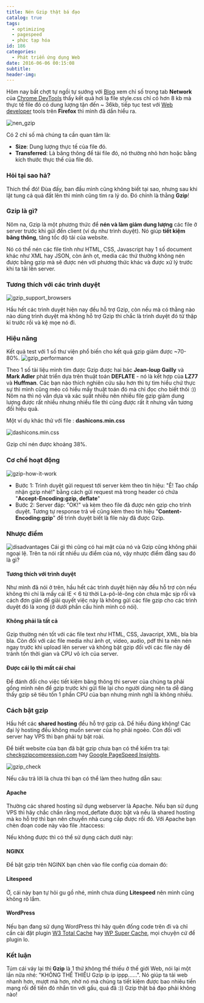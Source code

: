 ```yaml
---
title: Nén Gzip thật bá đạo
catalog: true
tags:
  - optimizing
  - pagespeed
  - phức tạp hóa
id: 186
categories:
  - Phát triển ứng dụng Web
date: 2016-06-06 00:15:08
subtitle:
header-img:
---
```


Hôm nay bất chợt tự ngồi tự sướng với [Blog](//blogk.xyz) xem chỉ số trong tab **Network** của [Chrome DevTools](https://developer.chrome.com/devtools) thấy kết quả hơi lạ file style.css chỉ có hơn 8 kb mà thực tế file đó có dung lượng tận đến ~ 36kb, tiếp tục test với [Web developer](//blogk.xyz/category/web-development/) tools trên **Firefox** thì mình đã dần hiểu ra.<!--more-->

![nen_gzip](../media/nen_gzip.png)

Có 2 chỉ số mà chúng ta cần quan tâm là:
- **Size**: Dung lượng thực tế của file đó.
- **Transferred**: Là băng thông để tải file đó, nó thường nhỏ hơn hoặc bằng kích thước thực thế của file đó.

### Hỏi tại sao hả?

Thích thế đó! Đùa đấy, ban đầu mình cũng không biết tại sao, nhưng sau khi lật tung cả quả đất lên thì mình cũng tìm ra lý do. Đó chính là thằng **Gzip**!

### Gzip là gì?

Nôm na, Gzip là một phương thức để **nén và làm giảm dung lượng** các file ở server trước khi gửi đến client (ví dụ như trình duyệt). Nó giúp **tiết kiệm băng thông**, tăng tốc độ tải của website.

Nó có thể nén các file tĩnh như HTML, CSS, Javascript hay 1 số document khác như XML hay JSON, còn ảnh ọt, media các thứ thường không nén được bằng gzip mà sẽ được nén với phương thức khác và được xử lý trước khi ta tải lên server.

### Tương thích với các trình duyệt

![gzip_support_browsers](../media/gzip_support_browsers.png)

Hầu hết các trình duyệt hiện nay đều hỗ trợ Gzip, còn nếu mà có thằng nào nào dùng trình duyệt mà không hỗ trợ Gzip thì chắc là trình duyệt đó từ thập kỉ trước rồi và kệ mọe nó đi.

### Hiệu năng

Kết quả test với 1 số thư viện phổ biến cho kết quả gzip giảm được ~70-80%.
![gzip_performance](../media/gzip_performance.png)

Theo 1 số tài liệu mình tìm được Gzip được hai bác **Jean-loup Gailly** và **Mark Adler** phát triển dựa trên thuật toán **DEFLATE** - nó là kết hợp của **LZ77** và **Huffman**. Các bạn nào thích nghiên cứu sâu hơn thì tự tìm hiểu chứ thực sự thì mình cũng méo có hiểu mấy thuật toán đó mà chỉ đọc cho biết thôi :)) Nôm na thì nó vẫn dựa và xác suất nhiều nên nhiều file gzip giảm dung lượng được rất nhiều nhưng nhiều file thì cũng được rất ít nhưng vẫn tương đối hiệu quả.

Một ví dụ khác thử với file : **dashicons.min.css**

![dashicons.min.css](../media/dashicons.min_.css.png)

Gzip chỉ nén được khoảng 38%.

### Cơ chế hoạt động

![gzip-how-it-work](../media/gzip-how-it-work.png)
- Bước 1: Trình duyệt gửi request tới server kèm theo tín hiệu: "Ê! Tao chấp nhận gzip nhé!" bằng cách gửi request mà trong header có chứa "**Accept-Encoding:gzip, deflate**"
- Bước 2: Server đáp: "OK!" và kèm theo file đã được nén gzip cho trình duyệt. Tương tự response trả về cũng kèm theo tín hiệu "**Content-Encoding:gzip**" để trình duyệt biết là file này đã được Gzip.

### Nhược điểm

![disadvantages](../media/disadvantages.png)
Cái gì thì cũng có hai mặt của nó và Gzip cũng không phải ngoại lệ. Trên ta nói rất nhiều ưu điểm của nó, vậy nhược điểm đằng sau đó là gì?

#### Tương thích với trình duyệt

Như mình đã nói ở trên, hầu hết các trình duyệt hiện này đều hỗ trợ còn nếu không thì chỉ là mấy cái IE &lt; 6 từ thời La-pô-lê-ông còn chưa mặc sịp rồi và cách đơn giản để giải quyết việc này là không gửi các file gzip cho các trình duyệt đó là xong (ở dưới phần cấu hình mình có nói).

#### Không phải là tất cả

Gzip thường nén tốt với các file text như HTML, CSS, Javacript, XML, bla bla bla. Còn đối với các file media như ảnh ọt, video, audio, pdf thì ta nên nén ngay trước khi upload lên server và không bật gzip đối với các file này để tránh tốn thời gian và CPU vô ích của server.

#### Được cái lọ thì mất cái chai

Để đánh đổi cho việc tiết kiệm băng thông thì server của chúng ta phải gồng mình nên để gzip trước khi gửi file lại cho người dùng nên ta dễ dàng thấy gzip sẽ tiêu tốn 1 phần CPU của bạn nhưng mình nghĩ là không nhiều.

### Cách bật gzip

Hầu hết các **shared hosting** đều hỗ trợ gzip cả. Dể hiểu đúng không! Các đại lý hosting đều không muốn server của họ phải ngoẻo. Còn đối với server hay VPS thì bạn phải tự bật roài.

Để biết website của bạn đã bật gzip chưa bạn có thể kiểm tra tại: [checkgzipcompression.com](http://checkgzipcompression.com) hay [Google PageSpeed Insights](https://developers.google.com/speed/pagespeed/insights/).

![gzip_check](../media/gzip_check.png)

Nếu câu trả lời là chưa thì bạn có thể làm theo hướng dẫn sau:

#### Apache

Thường các shared hosting sử dụng webserver là Apache. Nếu bạn sử dụng VPS thì hãy chắc chắn rằng <kbr>mod_deflate</kbr> được bật và nếu là shared hosting mà ko hỗ trợ thì bạn nên chuyển nhà cung cấp được rồi đó. Với Apache bạn chèn đoạn code này vào file .htaccess:
<script src="https://gist.github.com/tutv95/c0439016f25b3e075a5bb6796a30c966.js"></script>

Nếu không được thì có thể sử dụng cách dưới này:
<script src="https://gist.github.com/tutv95/77a082ad2f6d5871ddd4826b813d478d.js"></script>

#### NGINX

Để bật gzip trên NGINX bạn chèn vào file config của domain đó:
<script src="https://gist.github.com/tutv95/9e23ac8a0ea656ea72e210c59d2b8006.js"></script>

#### Litespeed

Ờ, cái này bạn tự hỏi gu gồ nhé, mình chưa dùng **Litespeed** nên mình cũng không rõ lắm.

#### WordPress

Nếu bạn đang sử dụng WordPress thì hãy quên đống code trên đi và chỉ cần cài đặt plugin [W3 Total Cache](https://wordpress.org/plugins/w3-total-cache/) hay [WP Super Cache](https://wordpress.org/plugins/wp-super-cache/), mọi chuyện cứ để plugin lo.

### Kết luận

Túm cái váy lại thì **Gzip** là 1 thứ không thế thiếu ở thế giới Web, nói lại một lần nữa nhé: "KHÔNG THỂ THIẾU Gzip íp íp ippp......". Nó giúp ta tải web nhanh hơn, mượt mà hơn, nhờ nó mà chúng ta tiết kiệm được bao nhiêu tiền mạng rồi để tiền đó nhắn tin với gấu, quá đã :)) Gzip thật bá đạo phải không nào!